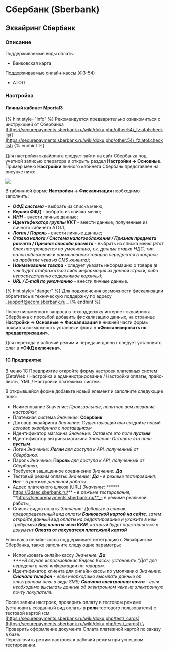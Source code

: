 # Сбербанк (Sberbank)

## Эквайринг Сбербанк

### Описание

Поддерживаемые виды оплаты:

* Банковская карта

Поддерживаемые онлайн-кассы (ФЗ-54)

* АТОЛ

### Настройка <a href="#nastroika" id="nastroika"></a>

#### Личный кабинет Mportal3 <a href="#lichnyi-kabinet-yandeks-kassa" id="lichnyi-kabinet-yandeks-kassa"></a>

{% hint style="info" %}
Рекомендуется предварительно ознакомиться с инструкцией от Сбербанка  [https://securepayments.sberbank.ru/wiki/doku.php/other:54\_fz:atol:checklist](https://securepayments.sberbank.ru/wiki/doku.php/other:54\_fz:atol:checklist)
{% endhint %}

Для настройки эквайринга следует зайти на сайт Сбербанка под учетной записью оператора и открыть раздел **Настройки → Основные.** Пример меню **Настройки** личного кабинета Сбербанк представлен на рисунке ниже.

![](<../../.gitbook/assets/image-1 (5).png>)

В табличной форме **Настройки → Фискализация** необходимо заполнить:

* _**ОФД система**_ - выбрать из списка меню;
* _**Версия ФФД**_ - выбрать из списка меню;
* _**ИНН**_ - внести личные данные;
* _**Идентификатор группы ККТ**_ - внести данные, полученные из личного кабинета АТОЛ;
* _**Логин / Пароль -**_ внести личные данные;
* _**Ставка налога / Система налогообложения / Признак предмета расчета / Признак способа расчета**_ - выбрать из списка меню _(этот блок настраивается по умолчанию, т.к. данные ставки НДС, тип налогообложения и наименования товаров передаются в запросе на пробитие чека из CMS клиента)_;
* _**Наименование товара**_ - следует указать информацию о товаре _(в чек будет отображаться либо информация из данной строки, либо непосредственно содержимое корзины)_;
* _**URL / E-mail по умолчанию**_ - внести личные данные.

{% hint style="danger" %}
Для подключения возможности фискализации обратитесь в техническую поддержку по адресу _support@ecom.sberbank.ru._
{% endhint %}

После письменного запроса в техподдержку интернет-эквайринга Сбербанка с просьбой добавить фискализацию данных, на странице **Настройки → Основные → Фискализация** в нижней части формы появится возможность установки флага в **«Фискализировать по предавторизации»**.

Для перехода в рабочий режим и передачи данных следует установить флаг в **«ОФД включена»**.

#### 1С Предприятие <a href="#1s-predpriyatie" id="1s-predpriyatie"></a>

В меню 1С Предприятие откройте форму настроек платежных систем (ZetaWeb / Настройка и администрирование / Настройки оплаты, прайс-листы, YML / Настройки платежных систем.

В открывшейся форме добавьте новый элемент и заполните следующие поля:

* Наименование Значение: _Произвольное, понятное вам название настройки;_
* Платежная система _Значение:_ **Сбербанк**
* Договор эквайринга _Значение: Существующий или создайте новый договор эквайринга с поставщиком_
* Идентификатор магазина _Значение: Оставьте это поле_ _**пустым**_
* Идентификатор витрины магазина _Значение: Оставьте это поле_ _**пустым**_
* Логин _Значение: **Логин** для доступа к API, полученный от Сбербанка,_
* Пароль _Значение:_ **Пароль** _для доступа к API, полученный от Сбербанка,_
* Требуется защищенное соединение _Значение:_ _**Да**_
* Тестовый режим оплаты: _Значение:_ _**Да**_ _- в режиме тестирования;_ _**Нет**_ _- в режиме реальной работы_
* Адрес платежного шлюза (URL) _Значение: ****_** https://3dsec.sberbank.ru/** _- в режиме тестирования;_ **https://securepayments.sberbank.ru/**_- в режиме реальной работы_
* Список видов оплаты _Значение: Добавьте в список предопределенный вид оплаты_ _**Банковской картой на сайте**, затем откройте данный вид оплаты на редактирование и укажите в нем требуемый_ _**Вид оплаты чека ККМ**, который будет подставляться в документ_ _**Оплата от покупателя платежной картой**_

Если ваша онлайн-касса поддерживает интеграцию с Эквайрингом Сбербанка, также заполните следующие параметры:

* Использовать онлайн-кассу _Значение:_ _**Да**_\
  _****В случае использования Яндекс.Кассы, установить "Да" для передачи в чеке информации по товарам._
* Идентификатор клиента для онлайн-кассы по умолчанию _Значение:_ _**Сначала телефон**_ _- если необходимо высылать данные об электронном чеке в виде SMS;_ _**Сначала электронная почта**_ _- если необходимо высылать данные об электронном чеке на электронную почту покупателя._

После записи настроек, проверить оплату в тестовом режиме (установить созданный вид оплаты в **роли** тестового пользователя) с тестовой картой (см.[https://securepayments.sberbank.ru/wiki/doku.php/test\_cards](https://securepayments.sberbank.ru/wiki/doku.php/test\_cards)).\
Проверить оформление документа Оплата платежной картой по заказу в базе.\
Переключить режим настроек к рабочий режим при успешном тестировании.
